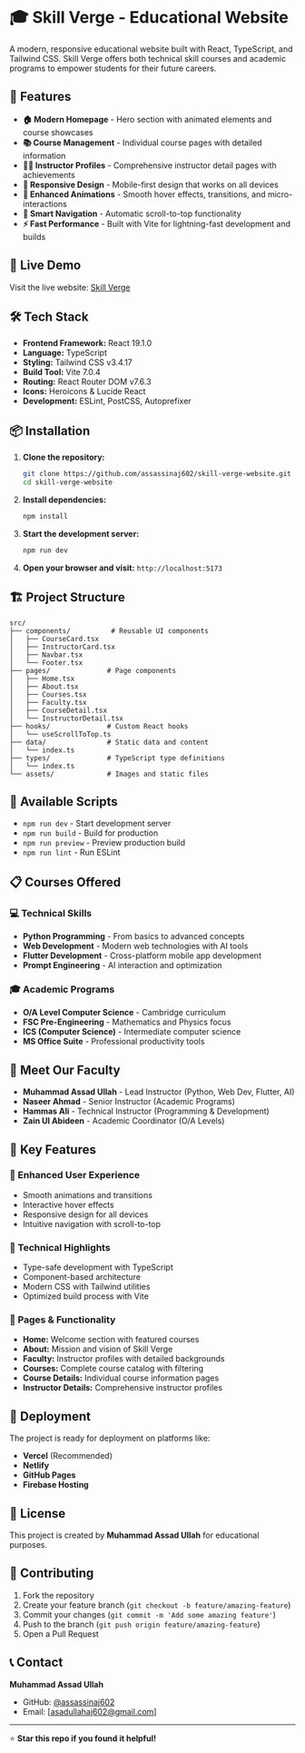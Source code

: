 # 🎓 Skill Verge - Educational Website

A modern, responsive educational website built with React, TypeScript, and Tailwind CSS. Skill Verge offers both technical skill courses and academic programs to empower students for their future careers.

## 🌟 Features

- **🏠 Modern Homepage** - Hero section with animated elements and course showcases
- **📚 Course Management** - Individual course pages with detailed information
- **👨‍🏫 Instructor Profiles** - Comprehensive instructor detail pages with achievements
- **📱 Responsive Design** - Mobile-first design that works on all devices
- **🎨 Enhanced Animations** - Smooth hover effects, transitions, and micro-interactions
- **🧭 Smart Navigation** - Automatic scroll-to-top functionality
- **⚡ Fast Performance** - Built with Vite for lightning-fast development and builds

## 🚀 Live Demo

Visit the live website: [Skill Verge](https://assassinaj602.github.io/skill-verge-website/)

## 🛠️ Tech Stack

- **Frontend Framework:** React 19.1.0
- **Language:** TypeScript
- **Styling:** Tailwind CSS v3.4.17
- **Build Tool:** Vite 7.0.4
- **Routing:** React Router DOM v7.6.3
- **Icons:** Heroicons & Lucide React
- **Development:** ESLint, PostCSS, Autoprefixer

## 📦 Installation

1. **Clone the repository:**
   ```bash
   git clone https://github.com/assassinaj602/skill-verge-website.git
   cd skill-verge-website
   ```

2. **Install dependencies:**
   ```bash
   npm install
   ```

3. **Start the development server:**
   ```bash
   npm run dev
   ```

4. **Open your browser and visit:** `http://localhost:5173`

## 🏗️ Project Structure

```
src/
├── components/          # Reusable UI components
│   ├── CourseCard.tsx
│   ├── InstructorCard.tsx
│   ├── Navbar.tsx
│   └── Footer.tsx
├── pages/              # Page components
│   ├── Home.tsx
│   ├── About.tsx
│   ├── Courses.tsx
│   ├── Faculty.tsx
│   ├── CourseDetail.tsx
│   └── InstructorDetail.tsx
├── hooks/              # Custom React hooks
│   └── useScrollToTop.ts
├── data/               # Static data and content
│   └── index.ts
├── types/              # TypeScript type definitions
│   └── index.ts
└── assets/             # Images and static files
```

## 🎯 Available Scripts

- `npm run dev` - Start development server
- `npm run build` - Build for production
- `npm run preview` - Preview production build
- `npm run lint` - Run ESLint

## 📋 Courses Offered

### 💻 Technical Skills
- **Python Programming** - From basics to advanced concepts
- **Web Development** - Modern web technologies with AI tools
- **Flutter Development** - Cross-platform mobile app development
- **Prompt Engineering** - AI interaction and optimization

### 🎓 Academic Programs
- **O/A Level Computer Science** - Cambridge curriculum
- **FSC Pre-Engineering** - Mathematics and Physics focus
- **ICS (Computer Science)** - Intermediate computer science
- **MS Office Suite** - Professional productivity tools

## 👥 Meet Our Faculty

- **Muhammad Assad Ullah** - Lead Instructor (Python, Web Dev, Flutter, AI)
- **Naseer Ahmad** - Senior Instructor (Academic Programs)
- **Hammas Ali** - Technical Instructor (Programming & Development)
- **Zain Ul Abideen** - Academic Coordinator (O/A Levels)

## 🌟 Key Features

### 🎨 Enhanced User Experience
- Smooth animations and transitions
- Interactive hover effects
- Responsive design for all devices
- Intuitive navigation with scroll-to-top

### 🔧 Technical Highlights
- Type-safe development with TypeScript
- Component-based architecture
- Modern CSS with Tailwind utilities
- Optimized build process with Vite

### 📱 Pages & Functionality
- **Home:** Welcome section with featured courses
- **About:** Mission and vision of Skill Verge
- **Faculty:** Instructor profiles with detailed backgrounds
- **Courses:** Complete course catalog with filtering
- **Course Details:** Individual course information pages
- **Instructor Details:** Comprehensive instructor profiles

## 🚀 Deployment

The project is ready for deployment on platforms like:
- **Vercel** (Recommended)
- **Netlify**
- **GitHub Pages**
- **Firebase Hosting**

## 📄 License

This project is created by **Muhammad Assad Ullah** for educational purposes.

## 🤝 Contributing

1. Fork the repository
2. Create your feature branch (`git checkout -b feature/amazing-feature`)
3. Commit your changes (`git commit -m 'Add some amazing feature'`)
4. Push to the branch (`git push origin feature/amazing-feature`)
5. Open a Pull Request

## 📞 Contact

**Muhammad Assad Ullah**
- GitHub: [@assassinaj602](https://github.com/assassinaj602)
- Email: [asadullahaj602@gmail.com]

---

⭐ **Star this repo if you found it helpful!**
